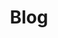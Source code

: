 ---
layout: blog-list
title: Blog
permalink: /blog/news/
category: news

paginate:
  collection:   posts
  permalink:    /:num/
  title_suffix: " - :num"
  category:     'news'
  reversed:     false
  per_page:     10
---
